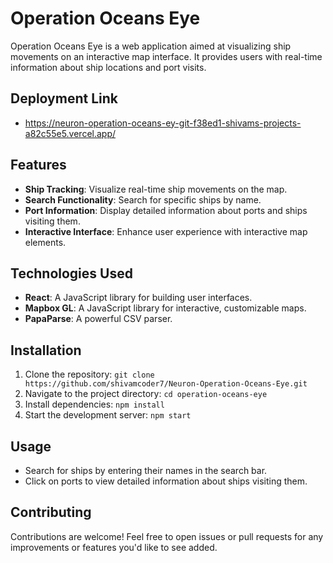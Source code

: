 # Operation Oceans Eye

Operation Oceans Eye is a web application aimed at visualizing ship movements on an interactive map interface. It provides users with real-time information about ship locations and port visits.

## Deployment Link
- https://neuron-operation-oceans-ey-git-f38ed1-shivams-projects-a82c55e5.vercel.app/

## Features

- **Ship Tracking**: Visualize real-time ship movements on the map.
- **Search Functionality**: Search for specific ships by name.
- **Port Information**: Display detailed information about ports and ships visiting them.
- **Interactive Interface**: Enhance user experience with interactive map elements.

## Technologies Used

- **React**: A JavaScript library for building user interfaces.
- **Mapbox GL**: A JavaScript library for interactive, customizable maps.
- **PapaParse**: A powerful CSV parser.

## Installation

1. Clone the repository: `git clone https://github.com/shivamcoder7/Neuron-Operation-Oceans-Eye.git`
2. Navigate to the project directory: `cd operation-oceans-eye`
3. Install dependencies: `npm install`
4. Start the development server: `npm start`

## Usage

- Search for ships by entering their names in the search bar.
- Click on ports to view detailed information about ships visiting them.

## Contributing

Contributions are welcome! Feel free to open issues or pull requests for any improvements or features you'd like to see added.
